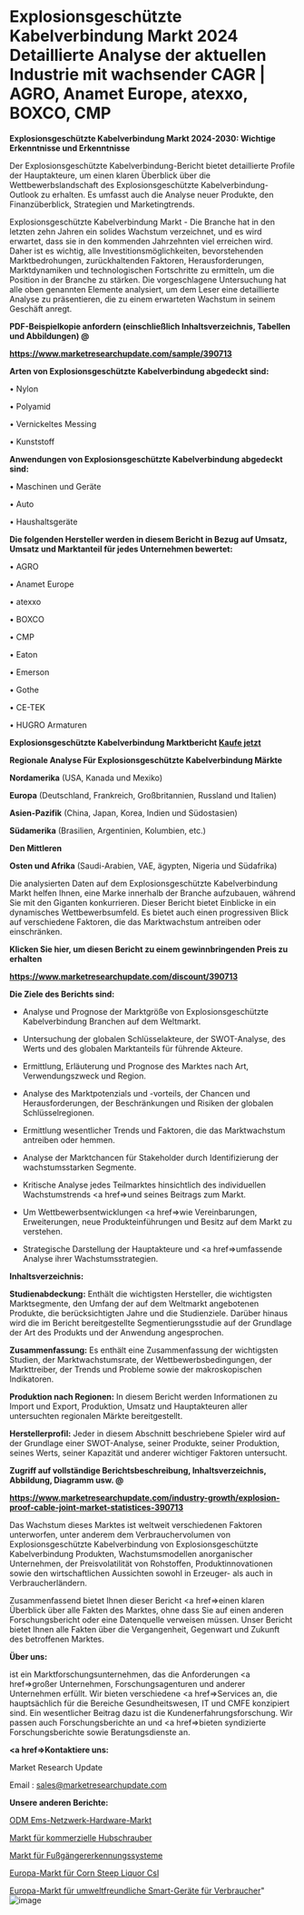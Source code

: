 # Explosionsgeschützte Kabelverbindung Markt 2024 Detaillierte Analyse der aktuellen Industrie mit wachsender CAGR | AGRO, Anamet Europe, atexxo, BOXCO, CMP

<strong>Explosionsgeschützte Kabelverbindung Markt 2024-2030: Wichtige Erkenntnisse und Erkenntnisse</strong>

Der Explosionsgeschützte Kabelverbindung-Bericht bietet detaillierte Profile der Hauptakteure, um einen klaren Überblick über die Wettbewerbslandschaft des Explosionsgeschützte Kabelverbindung-Outlook zu erhalten. Es umfasst auch die Analyse neuer Produkte, den Finanzüberblick, Strategien und Marketingtrends.

Explosionsgeschützte Kabelverbindung Markt - Die Branche hat in den letzten zehn Jahren ein solides Wachstum verzeichnet, und es wird erwartet, dass sie in den kommenden Jahrzehnten viel erreichen wird. Daher ist es wichtig, alle Investitionsmöglichkeiten, bevorstehenden Marktbedrohungen, zurückhaltenden Faktoren, Herausforderungen, Marktdynamiken und technologischen Fortschritte zu ermitteln, um die Position in der Branche zu stärken. Die vorgeschlagene Untersuchung hat alle oben genannten Elemente analysiert, um dem Leser eine detaillierte Analyse zu präsentieren, die zu einem erwarteten Wachstum in seinem Geschäft anregt.



<strong><b>PDF-Beispielkopie anfordern (einschließlich Inhaltsverzeichnis, Tabellen und Abbildungen) @ </b></strong>

<strong><a href=https://www.marketresearchupdate.com/sample/390713>

<strong>https://www.marketresearchupdate.com/sample/390713</u></a></strong></strong>



<strong>Arten von Explosionsgeschützte Kabelverbindung abgedeckt sind:</strong>

• Nylon

• Polyamid

• Vernickeltes Messing

• Kunststoff



<strong>Anwendungen von Explosionsgeschützte Kabelverbindung abgedeckt sind:</strong>

• Maschinen und Geräte

• Auto

• Haushaltsgeräte



<strong>Die folgenden Hersteller werden in diesem Bericht in Bezug auf Umsatz, Umsatz und Marktanteil für jedes Unternehmen bewertet:</strong>

• AGRO

• Anamet Europe

• atexxo

• BOXCO

• CMP

• Eaton

• Emerson

• Gothe

• CE-TEK

• HUGRO Armaturen



<strong>Explosionsgeschützte Kabelverbindung Marktbericht <a href=https://www.marketresearchupdate.com/buynow/390713>Kaufe jetzt</a></strong>



<strong>Regionale Analyse Für Explosionsgeschützte Kabelverbindung Märkte</strong>



<strong>Nordamerika</strong> (USA, Kanada und Mexiko)



<strong>Europa</strong> (Deutschland, Frankreich, Großbritannien, Russland und Italien)



<strong>Asien-Pazifik</strong> (China, Japan, Korea, Indien und Südostasien)



<strong>Südamerika</strong> (Brasilien, Argentinien, Kolumbien, etc.)



<strong>Den Mittleren</strong> 

<strong>Osten und Afrika</strong> (Saudi-Arabien, VAE, ägypten, Nigeria und Südafrika)

Die analysierten Daten auf dem Explosionsgeschützte Kabelverbindung Markt helfen Ihnen, eine Marke innerhalb der Branche aufzubauen, während Sie mit den Giganten konkurrieren. Dieser Bericht bietet Einblicke in ein dynamisches Wettbewerbsumfeld. Es bietet auch einen progressiven Blick auf verschiedene Faktoren, die das Marktwachstum antreiben oder einschränken.



<strong>Klicken Sie hier, um diesen Bericht zu einem gewinnbringenden Preis zu erhalten
</strong>

<strong><a href=https://www.marketresearchupdate.com/discount/390713>https://www.marketresearchupdate.com/discount/390713</b></u></strong></a>



<strong>Die Ziele des Berichts sind:</strong>

- Analyse und Prognose der Marktgröße von Explosionsgeschützte Kabelverbindung Branchen auf dem Weltmarkt.

- Untersuchung der globalen Schlüsselakteure, der SWOT-Analyse, des Werts und des globalen Marktanteils für führende Akteure.

- Ermittlung, Erläuterung und Prognose des Marktes nach Art, Verwendungszweck und Region.

- Analyse des Marktpotenzials und -vorteils, der Chancen und Herausforderungen, der Beschränkungen und Risiken der globalen Schlüsselregionen.

- Ermittlung wesentlicher Trends und Faktoren, die das Marktwachstum antreiben oder hemmen.

- Analyse der Marktchancen für Stakeholder durch Identifizierung der wachstumsstarken Segmente.

- Kritische Analyse jedes Teilmarktes hinsichtlich des individuellen Wachstumstrends <a href=>und</a> seines Beitrags zum Markt.

- Um Wettbewerbsentwicklungen <a href=>wie</a> Vereinbarungen, Erweiterungen, neue Produkteinführungen und Besitz auf dem Markt zu verstehen.

- Strategische Darstellung der Hauptakteure und <a href=>umfas</a>sende Analyse ihrer Wachstumsstrategien.



<strong>Inhaltsverzeichnis:</strong>



<strong>Studienabdeckung:</strong> Enthält die wichtigsten Hersteller, die wichtigsten Marktsegmente, den Umfang der auf dem Weltmarkt angebotenen Produkte, die berücksichtigten Jahre und die Studienziele. Darüber hinaus wird die im Bericht bereitgestellte Segmentierungsstudie auf der Grundlage der Art des Produkts und der Anwendung angesprochen.



<strong>Zusammenfassung:</strong> Es enthält eine Zusammenfassung der wichtigsten Studien, der Marktwachstumsrate, der Wettbewerbsbedingungen, der Markttreiber, der Trends und Probleme sowie der makroskopischen Indikatoren.



<strong>Produktion nach Regionen:</strong> In diesem Bericht werden Informationen zu Import und Export, Produktion, Umsatz und Hauptakteuren aller untersuchten regionalen Märkte bereitgestellt.



<strong>Herstellerprofil:</strong> Jeder in diesem Abschnitt beschriebene Spieler wird auf der Grundlage einer SWOT-Analyse, seiner Produkte, seiner Produktion, seines Werts, seiner Kapazität und anderer wichtiger Faktoren untersucht.



<strong><b>Zugriff auf vollständige Berichtsbeschreibung, Inhaltsverzeichnis, Abbildung, Diagramm usw. @ </b></strong>

<strong><a href=https://www.marketresearchupdate.com/industry-growth/explosion-proof-cable-joint-market-statistices-390713>https://www.marketresearchupdate.com/industry-growth/explosion-proof-cable-joint-market-statistices-390713</a></strong>

Das Wachstum dieses Marktes ist weltweit verschiedenen Faktoren unterworfen, unter anderem dem Verbrauchervolumen von Explosionsgeschützte Kabelverbindung von Explosionsgeschützte Kabelverbindung Produkten, Wachstumsmodellen anorganischer Unternehmen, der Preisvolatilität von Rohstoffen, Produktinnovationen sowie den wirtschaftlichen Aussichten sowohl in Erzeuger- als auch in Verbraucherländern.

Zusammenfassend bietet Ihnen dieser Bericht <a href=>einen</a> klaren Überblick über alle Fakten des Marktes, ohne dass Sie auf einen anderen Forschungsbericht oder eine Datenquelle verweisen müssen. Unser Bericht bietet Ihnen alle Fakten über die Vergangenheit, Gegenwart und Zukunft des betroffenen Marktes.



<strong>Über uns:</strong>

 ist ein Marktforschungsunternehmen, das die Anforderungen <a href=>großer</a> Unternehmen, Forschungsagenturen und anderer Unternehmen erfüllt. Wir bieten verschiedene <a href=>Services</a> an, die hauptsächlich für die Bereiche Gesundheitswesen, IT und CMFE konzipiert sind. Ein wesentlicher Beitrag dazu ist die Kundenerfahrungsforschung. Wir passen auch Forschungsberichte an und <a href=>bieten</a> syndizierte Forschungsberichte sowie Beratungsdienste an.



<strong><a href=>Kontaktiere uns:</a></strong>

Market Research Update

Email : sales@marketresearchupdate.com



<strong>Unsere anderen Berichte:</strong>

<a href=https://www.linkedin.com/pulse/odm-ems-networking-hardware-market-analyzing>ODM Ems-Netzwerk-Hardware-Markt</a>

<a href=https://www.linkedin.com/pulse/commercial-helicopter-market-industry-analysis>Markt für kommerzielle Hubschrauber</a>

<a href=https://www.linkedin.com/pulse/pedestrian-detection-systems-market-report-2023-top-company>Markt für Fußgängererkennungssysteme</a>

<a href=https://www.linkedin.com/pulse/europe-corn-steep-liquor-csl-market-continues>Europa-Markt für Corn Steep Liquor Csl</a>

<a href=https://www.linkedin.com/pulse/europe-consumer-eco-smart-devices-market-report>Europa-Markt für umweltfreundliche Smart-Geräte für Verbraucher</a>"
![image](https://github.com/Gayatrikarjule/Market-Analysis-361/assets/97346546/788f7598-0c14-4b32-8018-af85e9bd6cdf)
